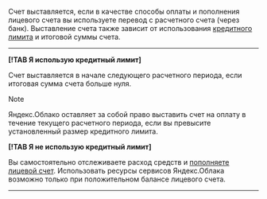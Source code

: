 Счет выставляется, если в качестве способы оплаты и пополнения лицевого счета вы используете перевод с расчетного счета (через банк). Выставление счета также зависит от использования [кредитного лимита](../concepts/credit-limit.md) и итоговой суммы счета.

  ---  
      
 **[!TAB Я использую кредитный лимит]**
 
 Счет выставляется в начале следующего расчетного периода, если итоговая сумма счета больше нуля.
 
 > [!NOTE]
 >
 > Яндекс.Облако оставляет за собой право выставить счет на оплату в течение текущего расчетного периода, если вы превысите установленный размер кредитного лимита.
 >

        
 **[!TAB Я не использую кредитный лимит]**
 
 Вы самостоятельно отслеживаете расход средств и [пополняете лицевой счет](../operations/pay-the-bill.md). Использовать ресурсы сервисов Яндекс.Облака возможно только при положительном балансе лицевого счета. 
       
  ---   

